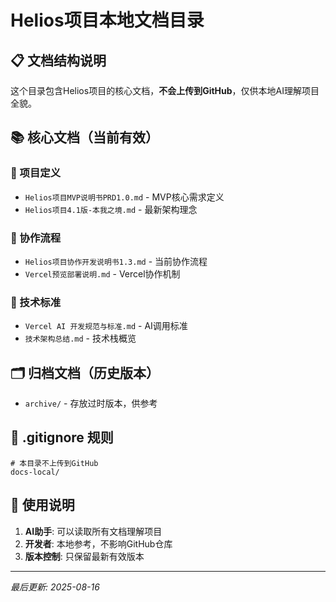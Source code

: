 # Helios项目本地文档目录

## 📋 文档结构说明

这个目录包含Helios项目的核心文档，**不会上传到GitHub**，仅供本地AI理解项目全貌。

## 📚 核心文档（当前有效）

### 🎯 项目定义
- `Helios项目MVP说明书PRD1.0.md` - MVP核心需求定义
- `Helios项目4.1版-本我之境.md` - 最新架构理念

### 🤝 协作流程  
- `Helios项目协作开发说明书1.3.md` - 当前协作流程
- `Vercel预览部署说明.md` - Vercel协作机制

### 🔧 技术标准
- `Vercel AI 开发规范与标准.md` - AI调用标准
- `技术架构总结.md` - 技术栈概览

## 🗂️ 归档文档（历史版本）
- `archive/` - 存放过时版本，供参考

## 🚫 .gitignore 规则
```
# 本目录不上传到GitHub
docs-local/
```

## 📝 使用说明
1. **AI助手**: 可以读取所有文档理解项目
2. **开发者**: 本地参考，不影响GitHub仓库
3. **版本控制**: 只保留最新有效版本

---
*最后更新: 2025-08-16*
